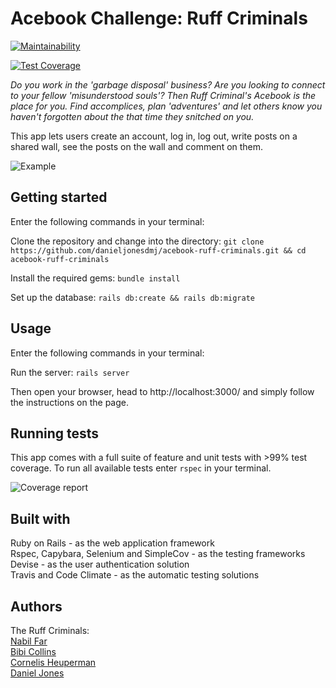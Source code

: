 # Acebook Challenge: Ruff Criminals

[![Maintainability](https://api.codeclimate.com/v1/badges/3b9e7532791176be3436/maintainability)](https://codeclimate.com/github/danieljonesdmj/acebook-ruff-criminals/maintainability)

[![Test Coverage](https://api.codeclimate.com/v1/badges/3b9e7532791176be3436/test_coverage)](https://codeclimate.com/github/danieljonesdmj/acebook-ruff-criminals/test_coverage)

*Do you work in the 'garbage disposal' business? Are you looking to connect to your fellow 'misunderstood souls'? Then Ruff Criminal's Acebook is the place for you. Find accomplices, plan 'adventures' and let others know you haven't forgotten about the that time they snitched on you.*

This app lets users create an account, log in, log out, write posts on a shared wall, see the posts on the wall and comment on them.

![Example](https://i.imgur.com/zbc3F4k.gif)

## Getting started
Enter the following commands in your terminal:

Clone the repository and change into the directory:
`git clone https://github.com/danieljonesdmj/acebook-ruff-criminals.git && cd acebook-ruff-criminals`

Install the required gems:
`bundle install`

Set up the database:
`rails db:create && rails db:migrate`

## Usage
Enter the following commands in your terminal:

Run the server:
`rails server`

Then open your browser, head to http://localhost:3000/ and simply follow the instructions on the page.

## Running tests

This app comes with a full suite of feature and unit tests with >99% test coverage. To run all available tests enter `rspec` in your terminal.  

![Coverage report](https://i.imgur.com/ktuk63d.png)

## Built with
Ruby on Rails - as the web application framework  
Rspec, Capybara, Selenium and SimpleCov - as the testing frameworks  
Devise - as the user authentication solution  
Travis and Code Climate - as the automatic testing solutions

## Authors
The Ruff Criminals:  
[Nabil Far](https://github.com/bilfar)  
[Bibi Collins](https://github.com/bibicollins)  
[Cornelis Heuperman](https://github.com/heuperman)  
[Daniel Jones](https://github.com/danieljonesdmj)  

